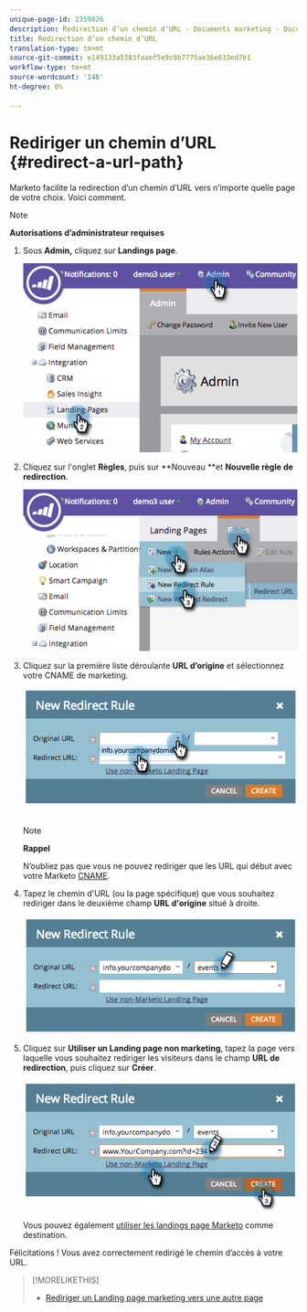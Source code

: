 ```yaml
---
unique-page-id: 2359826
description: Redirection d’un chemin d’URL - Documents marketing - Documentation du produit
title: Redirection d’un chemin d’URL
translation-type: tm+mt
source-git-commit: e149133a5383faaef5e9c9b7775ae36e633ed7b1
workflow-type: tm+mt
source-wordcount: '146'
ht-degree: 0%

---
```



# Rediriger un chemin d’URL {#redirect-a-url-path}

Marketo facilite la redirection d’un chemin d’URL vers n’importe quelle page de votre choix. Voici comment.

>[!NOTE]
>
>**Autorisations d’administrateur requises**

1. Sous **Admin,** cliquez sur **Landings page**.

   ![](assets/image2014-9-18-13-3a43-3a29.png)

1. Cliquez sur l&#39;onglet **Règles**, puis sur **Nouveau **et **Nouvelle règle de redirection**.

   ![](assets/image2014-9-18-13-3a43-3a40.png)

1. Cliquez sur la première liste déroulante **URL d’origine** et sélectionnez votre CNAME de marketing.

   ![](assets/image2014-9-18-13-3a43-3a49.png)

   >[!NOTE]
   >
   >**Rappel**
   >
   >
   >N’oubliez pas que vous ne pouvez rediriger que les URL qui début avec votre Marketo [CNAME](../../../../product-docs/demand-generation/landing-pages/landing-page-actions/customize-your-landing-page-urls-with-a-cname.md).

1. Tapez le chemin d&#39;URL (ou la page spécifique) que vous souhaitez rediriger dans le deuxième champ **URL d&#39;origine** situé à droite.

   ![](assets/image2014-9-18-13-3a43-3a59.png)

1. Cliquez sur **Utiliser un Landing page non marketing**, tapez la page vers laquelle vous souhaitez rediriger les visiteurs dans le champ **URL de redirection**, puis cliquez sur **Créer**.

   ![](assets/image2014-9-18-13-3a44-3a7.png)

   Vous pouvez également [utiliser les landings page Marketo](https://docs.marketo.com/x/vAEk) comme destination.

Félicitations !  Vous avez correctement redirigé le chemin d’accès à votre URL.

>[!MORELIKETHIS]
>
>* [Rediriger un Landing page marketing vers une autre page](../../../../product-docs/demand-generation/landing-pages/landing-page-actions/redirect-a-marketo-landing-page-to-another-page.md)

>




